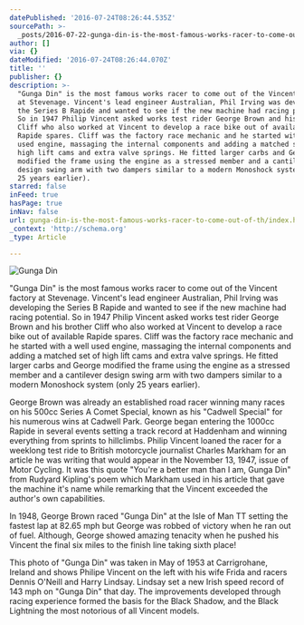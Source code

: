 ```yaml
---
datePublished: '2016-07-24T08:26:44.535Z'
sourcePath: >-
  _posts/2016-07-22-gunga-din-is-the-most-famous-works-racer-to-come-out-of-th.md
author: []
via: {}
dateModified: '2016-07-24T08:26:44.070Z'
title: ''
publisher: {}
description: >-
  "Gunga Din" is the most famous works racer to come out of the Vincent factory
  at Stevenage. Vincent's lead engineer Australian, Phil Irving was developing
  the Series B Rapide and wanted to see if the new machine had racing potential.
  So in 1947 Philip Vincent asked works test rider George Brown and his brother
  Cliff who also worked at Vincent to develop a race bike out of available
  Rapide spares. Cliff was the factory race mechanic and he started with a well
  used engine, massaging the internal components and adding a matched set of
  high lift cams and extra valve springs. He fitted larger carbs and George
  modified the frame using the engine as a stressed member and a cantilever
  design swing arm with two dampers similar to a modern Monoshock system (only
  25 years earlier).
starred: false
inFeed: true
hasPage: true
inNav: false
url: gunga-din-is-the-most-famous-works-racer-to-come-out-of-th/index.html
_context: 'http://schema.org'
_type: Article

---
```

![Gunga Din](https://the-grid-user-content.s3-us-west-2.amazonaws.com/ed2da0f8-bf76-4640-82d6-59f62be998fa.jpg)

"Gunga Din" is the most famous works racer to come out of the Vincent factory at Stevenage. Vincent's lead engineer Australian, Phil Irving was developing the Series B Rapide and wanted to see if the new machine had racing potential. So in 1947 Philip Vincent asked works test rider George Brown and his brother Cliff who also worked at Vincent to develop a race bike out of available Rapide spares. Cliff was the factory race mechanic and he started with a well used engine, massaging the internal components and adding a matched set of high lift cams and extra valve springs. He fitted larger carbs and George modified the frame using the engine as a stressed member and a cantilever design swing arm with two dampers similar to a modern Monoshock system (only 25 years earlier).

George Brown was already an established road racer winning many races on his 500cc Series A Comet Special, known as his "Cadwell Special" for his numerous wins at Cadwell Park. George began entering the 1000cc Rapide in several events setting a track record at Haddenham and winning everything from sprints to hillclimbs. Philip Vincent loaned the racer for a weeklong test ride to British motorcycle journalist Charles Markham for an article he was writing that would appear in the November 13, 1947, issue of Motor Cycling. It was this quote "You're a better man than I am, Gunga Din" from Rudyard Kipling's poem which Markham used in his article that gave the machine it's name while remarking that the Vincent exceeded the author's own capabilities.

In 1948, George Brown raced "Gunga Din" at the Isle of Man TT setting the fastest lap at 82.65 mph but George was robbed of victory when he ran out of fuel. Although, George showed amazing tenacity when he pushed his Vincent the final six miles to the finish line taking sixth place!

This photo of "Gunga Din" was taken in May of 1953 at Carrigrohane, Ireland and shows Philipe Vincent on the left with his wife Frida and racers Dennis O'Neill and Harry Lindsay. Lindsay set a new Irish speed record of 143 mph on "Gunga Din" that day. The improvements developed through racing experience formed the basis for the Black Shadow, and the Black Lightning the most notorious of all Vincent models.